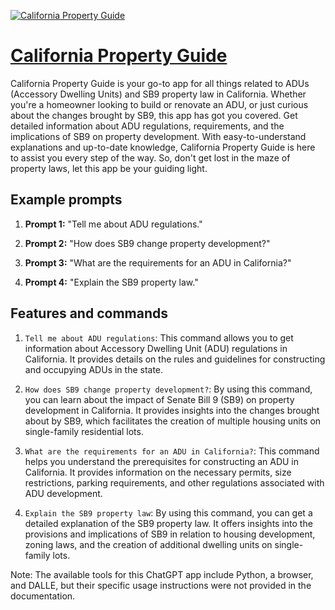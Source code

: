 [![California Property Guide](https://files.oaiusercontent.com/file-QBC94rd4ObYUGB2KuMBUvSIp?se=2123-10-17T06%3A01%3A15Z&sp=r&sv=2021-08-06&sr=b&rscc=max-age%3D31536000%2C%20immutable&rscd=attachment%3B%20filename%3D25cace56-2730-4e6d-afe3-83af15e128b8.png&sig=HwkEHoV%2BCBuLHizuyRQckNIXgbHRX7w2UI6cMdnBWe4%3D)](https://chat.openai.com/g/g-NSJAmAkdz-california-property-guide)

# [California Property Guide](https://chat.openai.com/g/g-NSJAmAkdz-california-property-guide)

California Property Guide is your go-to app for all things related to ADUs (Accessory Dwelling Units) and SB9 property law in California. Whether you're a homeowner looking to build or renovate an ADU, or just curious about the changes brought by SB9, this app has got you covered. Get detailed information about ADU regulations, requirements, and the implications of SB9 on property development. With easy-to-understand explanations and up-to-date knowledge, California Property Guide is here to assist you every step of the way. So, don't get lost in the maze of property laws, let this app be your guiding light.

## Example prompts

1. **Prompt 1:** "Tell me about ADU regulations."

2. **Prompt 2:** "How does SB9 change property development?"

3. **Prompt 3:** "What are the requirements for an ADU in California?"

4. **Prompt 4:** "Explain the SB9 property law."

## Features and commands

1. `Tell me about ADU regulations`: This command allows you to get information about Accessory Dwelling Unit (ADU) regulations in California. It provides details on the rules and guidelines for constructing and occupying ADUs in the state.

2. `How does SB9 change property development?`: By using this command, you can learn about the impact of Senate Bill 9 (SB9) on property development in California. It provides insights into the changes brought about by SB9, which facilitates the creation of multiple housing units on single-family residential lots.

3. `What are the requirements for an ADU in California?`: This command helps you understand the prerequisites for constructing an ADU in California. It provides information on the necessary permits, size restrictions, parking requirements, and other regulations associated with ADU development.

4. `Explain the SB9 property law`: By using this command, you can get a detailed explanation of the SB9 property law. It offers insights into the provisions and implications of SB9 in relation to housing development, zoning laws, and the creation of additional dwelling units on single-family lots.

Note: The available tools for this ChatGPT app include Python, a browser, and DALLE, but their specific usage instructions were not provided in the documentation.